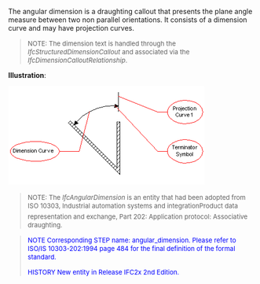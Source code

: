 ﻿The angular dimension is a draughting callout that presents the plane angle measure between two non parallel orientations. It consists of a dimension curve and may have projection curves.

> <font size="-1">NOTE: The dimension text is handled through the
		  <i>IfcStructuredDimensionCallout</i> and associated via the
		  <i>IfcDimensionCalloutRelationship</i>.</font>
>

**Illustration**:

![angular dimension](../../../../../../figures/ifcangulardimension.gif)
> <font size="-1">NOTE: The <i>IfcAngularDimension</i> is an entity that
		  had been adopted from ISO 10303, Industrial automation systems and
		  integration&#151;Product data representation and exchange, Part 202:
		  Application protocol: Associative draughting.</font>
>

> <font color="#0000FF" size="-1"> NOTE Corresponding STEP name:
		  angular_dimension. Please refer to ISO/IS 10303-202:1994 page 484 for the final
		  definition of the formal standard. </font>
> 
> <font size="-1"><font color="#0000FF">HISTORY New entity in Release
		  IFC2x 2nd Edition.</font> </font>
>
